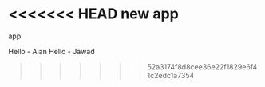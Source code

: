 <<<<<<< HEAD
new app
=======
app

Hello - Alan
Hello - Jawad
>>>>>>> 52a3174f8d8cee36e22f1829e6f41c2edc1a7354
